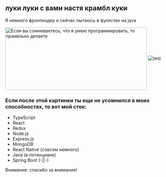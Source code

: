 ## луки луки с вами настя крамбл куки

Я немного фронтендер и сейчас пытаюсь в фуллстек на java

<img src="https://i.pinimg.com/736x/70/5f/7e/705f7ee66511a80e194d5de9c9ccc820.jpg" alt="Если вы сомневаетесь, что я умею программировать, то праивльно делаете" width="450" height="200" align="center">
<img src="https://pin.it/6yZc0RQZC" alt="test">

### Если после этой картинки ты еще не усомнился в моих способностях, то вот мой стек:
- TypeScript
- React
- Redux
- Node.js
- Express.js
- MongoDB
- React Native (совсем немного)
- Java (в потенциале)
- Spring Boot (-||-)

Внимание: спасибо за внимание!
